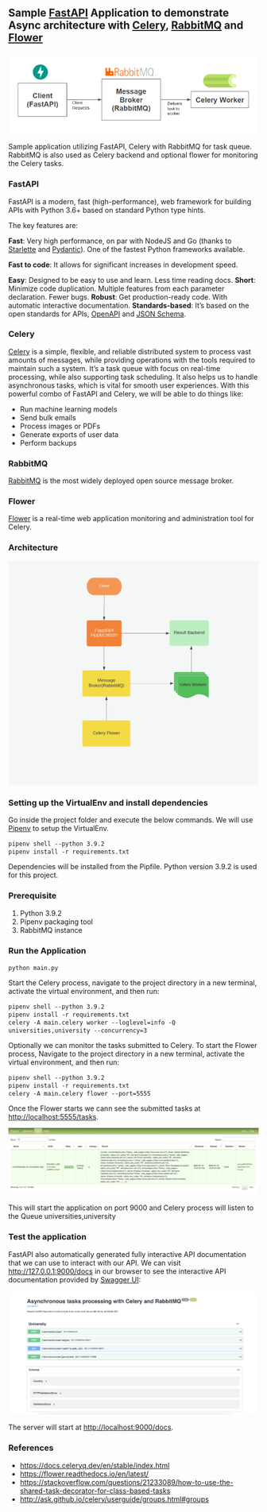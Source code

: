 ## Sample [FastAPI](https://fastapi.tiangolo.com/) Application to demonstrate Async architecture with [Celery](https://docs.celeryproject.org/), [RabbitMQ](https://www.rabbitmq.com/) and [Flower](https://flower.readthedocs.io/en/latest/)

![alt text](fast-api-celery.png)

Sample application utilizing FastAPI, Celery with RabbitMQ for task queue. RabbitMQ is also used as Celery backend and optional flower for monitoring the Celery tasks.

### FastAPI

FastAPI is a modern, fast (high-performance), web framework for building APIs with Python 3.6+ based on standard Python type hints.

The key features are:

**Fast**: Very high performance, on par with NodeJS and Go (thanks to [Starlette](https://www.starlette.io/) and [Pydantic](https://pydantic-docs.helpmanual.io/)). One of the fastest Python frameworks available.

**Fast to code**: It allows for significant increases in development speed.

**Easy**: Designed to be easy to use and learn. Less time reading docs.
**Short**: Minimize code duplication. Multiple features from each parameter declaration. Fewer bugs.
**Robust**: Get production-ready code. With automatic interactive documentation.
**Standards-based**: It’s based on the open standards for APIs, [OpenAPI](https://github.com/OAI/OpenAPI-Specification) and [JSON Schema](https://json-schema.org/).

### Celery

[Celery](https://github.com/celery/celery) is a simple, flexible, and reliable distributed system to process vast amounts of messages, while providing operations with the tools required to maintain such a system.
It’s a task queue with focus on real-time processing, while also supporting task scheduling.
It also helps us to handle asynchronous tasks, which is vital for smooth user experiences. With this powerful combo of FastAPI and Celery, we will be able to do things like:

* Run machine learning models
* Send bulk emails
* Process images or PDFs
* Generate exports of user data
* Perform backups

### RabbitMQ

[RabbitMQ](https://www.rabbitmq.com/) is the most widely deployed open source message broker.

### Flower
[Flower](https://flower.readthedocs.io/en/latest/) is a real-time web application monitoring and administration tool for Celery.


### Architecture

![alt text](Flow.png)

### Setting up the VirtualEnv and install dependencies

Go inside the project folder and execute the below commands. We will use [Pipenv](https://pypi.org/project/pipenv/) to setup the VirtualEnv.

```
pipenv shell --python 3.9.2
pipenv install -r requirements.txt

```

Dependencies will be installed from the Pipfile. Python version 3.9.2 is used for this project.

### Prerequisite
1. Python 3.9.2
2. Pipenv packaging tool
3. RabbitMQ instance

### Run the Application

```
python main.py
```
Start the Celery process, navigate to the project directory in a new terminal, activate the virtual environment, and then run:
```
pipenv shell --python 3.9.2
pipenv install -r requirements.txt
celery -A main.celery worker --loglevel=info -Q universities,university --concurrency=3
```
Optionally we can monitor the tasks submitted to Celery. To start the Flower process, Navigate to the project directory in a new terminal, activate the virtual environment, and then run:
```
pipenv shell --python 3.9.2
pipenv install -r requirements.txt
celery -A main.celery flower --port=5555
```
Once the Flower starts we cann see the submitted tasks at <http://localhost:5555/tasks>.

![alt text](flower1.png)

This will start the application on port 9000 and Celery process will listen to the Queue universities,university

### Test the application

FastAPI also automatically generated fully interactive API documentation that we can use to interact with our API. 
We can visit http://127.0.0.1:9000/docs in our browser to see the interactive API documentation provided by [Swagger UI](https://github.com/swagger-api/swagger-ui):

![alt text](swagger-UI.png)

The server will start at <http://localhost:9000/docs>.

### References
* https://docs.celeryq.dev/en/stable/index.html
* https://flower.readthedocs.io/en/latest/
* https://stackoverflow.com/questions/21233089/how-to-use-the-shared-task-decorator-for-class-based-tasks
* http://ask.github.io/celery/userguide/groups.html#groups
